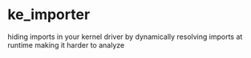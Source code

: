 # ke_importer
hiding imports in your kernel driver by dynamically resolving imports at runtime making it harder to analyze